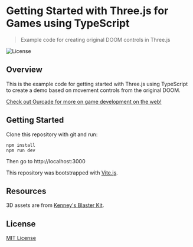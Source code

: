 # Getting Started with Three.js for Games using TypeScript
> Example code for creating original DOOM controls in Three.js

![License](https://img.shields.io/badge/license-MIT-green)

## Overview

This is the example code for getting started with Three.js using TypeScript to create a demo based on movement controls from the original DOOM.

[Check out Ourcade for more on game development on the web!](https://ourcade.co)

## Getting Started

Clone this repository with git and run:

```
npm install
npm run dev
```

Then go to http://localhost:3000

This repository was bootstrapped with [Vite.js](https://vitejs.dev/).

## Resources

3D assets are from [Kenney's Blaster Kit](https://kenney.nl/assets/blaster-kit).

## License

[MIT License](https://github.com/ourcade/threejs-getting-started/blob/master/LICENSE)
